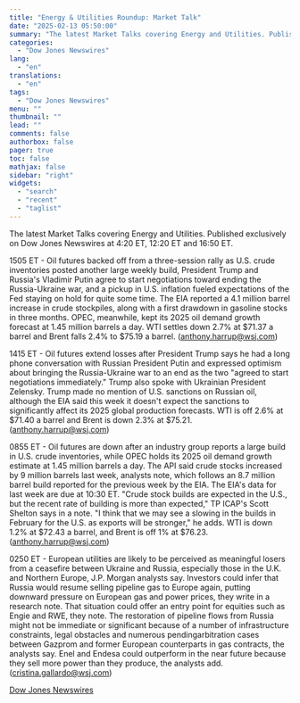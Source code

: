 ```yaml
---
title: "Energy & Utilities Roundup: Market Talk"
date: "2025-02-13 05:50:00"
summary: "The latest Market Talks covering Energy and Utilities. Published exclusively on Dow Jones Newswires at 4:20 ET, 12:20 ET and 16:50 ET.1505 ET - Oil futures backed off from a three-session rally as U.S. crude inventories posted another large weekly build, President Trump and Russia's Vladimir Putin agree to start..."
categories:
  - "Dow Jones Newswires"
lang:
  - "en"
translations:
  - "en"
tags:
  - "Dow Jones Newswires"
menu: ""
thumbnail: ""
lead: ""
comments: false
authorbox: false
pager: true
toc: false
mathjax: false
sidebar: "right"
widgets:
  - "search"
  - "recent"
  - "taglist"
---
```


The latest Market Talks covering Energy and Utilities. Published exclusively on Dow Jones Newswires at 4:20 ET, 12:20 ET and 16:50 ET.

1505 ET - Oil futures backed off from a three-session rally as U.S. crude inventories posted another large weekly build, President Trump and Russia's Vladimir Putin agree to start negotiations toward ending the Russia-Ukraine war, and a pickup in U.S. inflation fueled expectations of the Fed staying on hold for quite some time. The EIA reported a 4.1 million barrel increase in crude stockpiles, along with a first drawdown in gasoline stocks in three months. OPEC, meanwhile, kept its 2025 oil demand growth forecast at 1.45 million barrels a day. WTI settles down 2.7% at $71.37 a barrel and Brent falls 2.4% to $75.19 a barrel. (anthony.harrup@wsj.com)

1415 ET - Oil futures extend losses after President Trump says he had a long phone conversation with Russian President Putin and expressed optimism about bringing the Russia-Ukraine war to an end as the two "agreed to start negotiations immediately." Trump also spoke with Ukrainian President Zelensky. Trump made no mention of U.S. sanctions on Russian oil, although the EIA said this week it doesn't expect the sanctions to significantly affect its 2025 global production forecasts. WTI is off 2.6% at $71.40 a barrel and Brent is down 2.3% at $75.21. (anthony.harrup@wsj.com)

0855 ET - Oil futures are down after an industry group reports a large build in U.S. crude inventories, while OPEC holds its 2025 oil demand growth estimate at 1.45 million barrels a day. The API said crude stocks increased by 9 million barrels last week, analysts note, which follows an 8.7 million barrel build reported for the previous week by the EIA. The EIA's data for last week are due at 10:30 ET. "Crude stock builds are expected in the U.S., but the recent rate of building is more than expected," TP ICAP's Scott Shelton says in a note. "I think that we may see a slowing in the builds in February for the U.S. as exports will be stronger," he adds. WTI is down 1.2% at $72.43 a barrel, and Brent is off 1% at $76.23. (anthony.harrup@wsj.com)

0250 ET - European utilities are likely to be perceived as meaningful losers from a ceasefire between Ukraine and Russia, especially those in the U.K. and Northern Europe, J.P. Morgan analysts say. Investors could infer that Russia would resume selling pipeline gas to Europe again, putting downward pressure on European gas and power prices, they write in a research note. That situation could offer an entry point for equities such as Engie and RWE, they note. The restoration of pipeline flows from Russia might not be immediate or significant because of a number of infrastructure constraints, legal obstacles and numerous pendingarbitration cases between Gazprom and former European counterparts in gas contracts, the analysts say. Enel and Endesa could outperform in the near future because they sell more power than they produce, the analysts add. (cristina.gallardo@wsj.com)

[Dow Jones Newswires](https://www.tradingview.com/news/DJN_DN20250212014948:0/)
